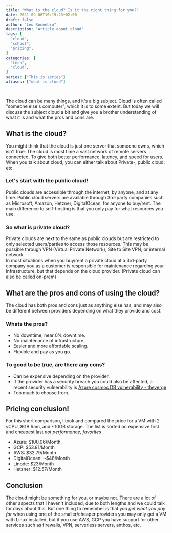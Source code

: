 ```yaml
---
title: "What is the cloud? Is it the right thing for you?"
date: 2021-09-06T10:19:23+02:00
draft: false
author: "Leo Ronnebro"
description: "Article about cloud"
tags: [
  "cloud",
  "school",
  "pricing",
]
categories: [
  "tech",
  "cloud",
]
series: ["This is series"]
aliases: ["what-is-cloud"]

---
```


The cloud can be many things, and it's a big subject. Cloud is often called "someone else's computer", which it is to some extent. But today we will discuss the subject cloud a bit and give you a brother understanding of what it is and what the pros and cons are.

## What is the cloud?
You might think that the cloud is just one server that someone owns, which isn't true. The cloud is most time a vast network of remote servers connected. To give both better performance, latency, and speed for users. 
When you talk about cloud, you can either talk about Private-, public cloud, etc.

### Let's start with the public cloud!
Public clouds are accessible through the internet, by anyone, and at any time.
Public cloud servers are available through 3rd-party companies such as Microsoft, Amazon, Hetzner, DigitalOcean, for anyone to buy/rent. The main difference to self-hosting is that you only pay for what resources you use.

### So what is private cloud?
Private clouds are next to the same as public clouds but are restricted to only selected users/parties to access those resources. This may be possible through VPN (Virtual Private Network), Site to Site VPN, or internal network.  
In most situations when you buy/rent a private cloud at a 3rd-party company you as a customer is responsible for maintenance regarding your infrastructure, but that depends on the cloud provider. (Private cloud can also be called on-prem)

## What are the pros and cons of using the cloud?

The cloud has both pros and cons just as anything else has, and may also be different between providers depending on what they provide and cost.

### Whats the pros?
  - No downtime, near 0% downtime.
  - No maintenance of infrastructure.
  - Easier and more affordable scaling.
  - Flexible and pay as you go.

### To good to be true, are there any cons?
  - Can be expensive depending on the provider.
  - If the provider has a security breach you could also be affected, a recent security vulnerability is [Azure cosmos DB vulnerability - theverge](https://www.theverge.com/2021/8/27/22644161/microsoft-azure-database-vulnerabilty-chaosdb)
  - Too much to choose from.

## Pricing conclusion!
For this short comparison, I took and compared the price for a VM with 2 vCPU, 8GB Ram, and ~10GB storage.
The list is sorted on expensive first and cheapest last _not performance, favorites_
  - Azure: $100.06/Month
  - GCP: $53.81/Month
  - AWS: $32.79/Month
  - DigitalOcean: ~$48/Month
  - Linode: $23/Month
  - Hetzner: $12.57/Month


## Conclusion
The cloud might be something for you, or maybe not. There are a lot of other aspects that I haven't included, due to both lengths and we could talk for days about this. 
But one thing to remember is that _you get what you pay for_ when using one of the smaller/cheaper providers you may only get a VM with Linux installed, but if you use AWS, GCP you have support for other services such as firewalls, VPN, serverless servers, anthos, etc.

